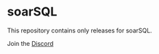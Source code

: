# soarSQL
This repository contains only releases for soarSQL. 

Join the <a href="https://discord.gg/2kfxARCycx" target="_blank">Discord</a>
